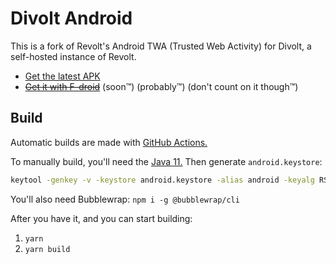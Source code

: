 # Divolt Android

This is a fork of Revolt's Android TWA (Trusted Web Activity) for Divolt, a self-hosted instance of Revolt.

- [Get the latest APK](https://github.com/ggtylerr/divolt-android/releases/latest)
- ~~[Get it with F-droid](#)~~ (soon™) (probably™) (don't count on it though™)

## Build

Automatic builds are made with [GitHub Actions.](https://github.com/ggtylerr/divolt-android/actions)

To manually build, you'll need the [Java 11.](https://adoptium.net/temurin/releases?version=11) Then generate `android.keystore`:

```sh
keytool -genkey -v -keystore android.keystore -alias android -keyalg RSA -keysize 2048 -validity 10000
```

You'll also need Bubblewrap: `npm i -g @bubblewrap/cli`

After you have it, and you can start building:

1. `yarn`
2. `yarn build`
